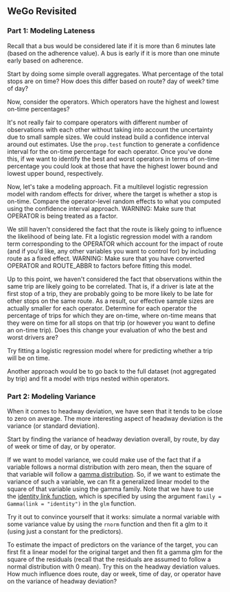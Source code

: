 ## WeGo Revisited

### Part 1: Modeling Lateness

Recall that a bus would be considered late if it is more than 6 minutes late (based on the adherence value). A bus is early if it is more than one minute early based on adherence.

Start by doing some simple overall aggregates. What percentage of the total stops are on time? How does this differ based on route? day of week? time of day?

Now, consider the operators. Which operators have the highest and lowest on-time percentages?

It's not really fair to compare operators with different number of observations with each other without taking into account the uncertainty due to small sample sizes. We could instead build a confidence interval around out estimates. Use the `prop.test` function to generate a confidence interval for the on-time percentage for each operator. Once you've done this, if we want to identify the best and worst operators in terms of on-time percentage you could look at those that have the highest lower bound and lowest upper bound, respectively.

Now, let's take a modeling approach. Fit a multilevel logistic regression model with random effects for driver, where the target is whether a stop is on-time. Compare the operator-level random effects to what you computed using the confidence interval approach. WARNING: Make sure that OPERATOR is being treated as a factor. 

We still haven't considered the fact that the route is likely going to influence the likelihood of being late. Fit a logistic regression model with a random term corresponding to the OPERATOR which account for the impact of route (and if you'd like, any other variables you want to control for) by including route as a fixed effect. WARNING: Make sure that you have converted OPERATOR and ROUTE_ABBR to factors before fitting this model.

Up to this point, we haven't considered the fact that observations within the same trip are likely going to be correlated. That is, if a driver is late at the first stop of a trip, they are probably going to be more likely to be late for other stops on the same route. As a result, our effective sample sizes are actually smaller for each operator. Determine for each operator the percentage of trips for which they are on-time, where on-time means that they were on time for all stops on that trip (or however you want to define an on-time trip). Does this change your evaluation of who the best and worst drivers are?

Try fitting a logistic regression model where for predicting whether a trip will be on time.

Another approach would be to go back to the full dataset (not aggregated by trip) and fit a model with trips nested within operators.

### Part 2: Modeling Variance

When it comes to headway deviation, we have seen that it tends to be close to zero on average. The more interesting aspect of headway deviation is the variance (or standard deviation).

Start by finding the variance of headway deviation overall, by route, by day of week or time of day, or by operator. 

If we want to model variance, we could make use of the fact that if a variable follows a normal distribution with zero mean, then the square of that variable will follow a [gamma distribution](https://en.wikipedia.org/wiki/Gamma_distribution). So, if we want to estimate the variance of such a variable, we can fit a generalized linear model to the square of that variable using the gamma family. Note that we have to use the [identity link function](https://en.wikipedia.org/wiki/Generalized_linear_model#Link_function), which is specified by using the argument `family = Gamma(link = "identity")` in the `glm` function.

Try it out to convince yourself that it works: simulate a normal variable with some variance value by using the `rnorm` function and then fit a glm to it (using just a constant for the predictors).

To estimate the impact of predictors on the variance of the target, you can first fit a linear model for the original target and then fit a gamma glm for the square of the residuals (recall that the residuals are assumed to follow a normal distribution with 0 mean). Try this on the headway deviation values. How much influence does route, day or week, time of day, or operator have on the variance of headway deviation? 
